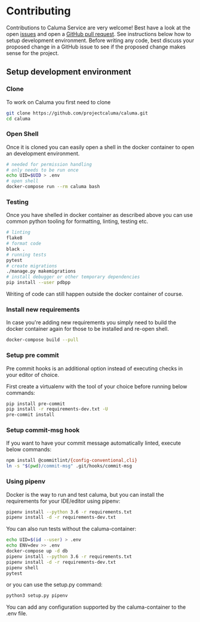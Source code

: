 # Contributing

Contributions to Caluma Service are very welcome! Best have a look at the open [issues](https://github.com/projectcaluma/caluma/issues)
and open a [GitHub pull request](https://github.com/projectcaluma/caluma/compare). See instructions below how to setup development
environment. Before writing any code, best discuss your proposed change in a GitHub issue to see if the proposed change makes sense for the project.

## Setup development environment

### Clone

To work on Caluma you first need to clone

```bash
git clone https://github.com/projectcaluma/caluma.git
cd caluma
```

### Open Shell

Once it is cloned you can easily open a shell in the docker container to
open an development environment.

```bash
# needed for permission handling
# only needs to be run once
echo UID=$UID > .env
# open shell
docker-compose run --rm caluma bash
```

### Testing

Once you have shelled in docker container as described above
you can use common python tooling for formatting, linting, testing
etc.

```bash
# linting
flake8
# format code
black .
# running tests
pytest
# create migrations
./manage.py makemigrations
# install debugger or other temporary dependencies
pip install --user pdbpp
```

Writing of code can still happen outside the docker container of course.

### Install new requirements

In case you're adding new requirements you simply need to build the docker container
again for those to be installed and re-open shell.

```bash
docker-compose build --pull
```

### Setup pre commit

Pre commit hooks is an additional option instead of executing checks in your editor of choice.

First create a virtualenv with the tool of your choice before running below commands:

```bash
pip install pre-commit
pip install -r requirements-dev.txt -U
pre-commit install
```

### Setup commit-msg hook

If you want to have your commit message automatically linted, execute below commands:

```bash
npm install @commitlint/{config-conventional,cli}
ln -s "$(pwd)/commit-msg" .git/hooks/commit-msg
```

### Using pipenv

Docker is the way to run and test caluma, but you can install the requirements
for your IDE/editor using pipenv:

```bash
pipenv install --python 3.6 -r requirements.txt
pipenv install -d -r requirements-dev.txt
```

You can also run tests without the caluma-container:

```bash
echo UID=$(id --user) > .env
echo ENV=dev >> .env
docker-compose up -d db
pipenv install --python 3.6 -r requirements.txt
pipenv install -d -r requirements-dev.txt
pipenv shell
pytest
```

or you can use the setup.py command:

```bash
python3 setup.py pipenv
```

You can add any configuration supported by the caluma-container to the .env file.
